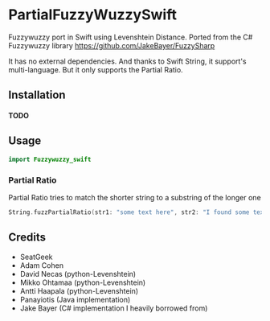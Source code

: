 # PartialFuzzyWuzzySwift
Fuzzywuzzy port in Swift using Levenshtein Distance.
Ported from the C# Fuzzywuzzy library
https://github.com/JakeBayer/FuzzySharp

It has no external dependencies. 
And thanks to Swift String, it support's multi-language.
But it only supports the Partial Ratio.

## Installation
#### TODO

## Usage
```swift
import Fuzzywuzzy_swift
```

### Partial Ratio
Partial Ratio tries to match the shorter string to a substring of the longer one
```swift
String.fuzzPartialRatio(str1: "some text here", str2: "I found some text here!") // => 100
```

## Credits
* SeatGeek
* Adam Cohen
* David Necas (python-Levenshtein)
* Mikko Ohtamaa (python-Levenshtein)
* Antti Haapala (python-Levenshtein)
* Panayiotis (Java implementation)
* Jake Bayer (C# implementation I heavily borrowed from)

